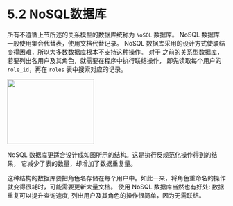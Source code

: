 # 5.2 NoSQL数据库

所有不遵循上节所述的关系模型的数据库统称为 `NoSQL` 数据库。
NoSQL 数据库一般使用集合代替表，使用文档代替记录。
NoSQL 数据库采用的设计方式使联结变得困难，所以大多数数据库根本不支持这种操作。
对于 之前的关系型数据库，若要列出各用户及其角色，就需要在程序中执行联结操作，
即先读取每个用户的 `role_id`，再在 `roles` 表中搜索对应的记录。

<img src="https://i.loli.net/2017/07/25/5977041dce78c.png" width="200" height="150" />

NoSQL 数据库更适合设计成如图所示的结构。这是执行反规范化操作得到的结果，
它减少了表的数量，却增加了数据重复量。

这种结构的数据库要把角色名存储在每个用户中。如此一来，将角色重命名的操作就变得很耗时，可能需要更新大量文档。
使用 NoSQL 数据库当然也有好处: 数据重复可以提升查询速度, 列出用户及其角色的操作很简单，因为无需联结。

